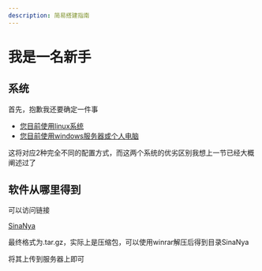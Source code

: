 ```yaml
---
description: 简易搭建指南
---
```


# 我是一名新手

## 系统

首先，抱歉我还要确定一件事

* [您目前使用linux系统](https://sitcnya.gitbook.io/sinanya/wo-shi-yi-ming-xin-shou/wo-shi-yi-ming-xin-shou-wo-shi-yong-linux-fu-wu-qi)
* [您目前使用windows服务器或个人电脑](https://sitcnya.gitbook.io/sinanya/wo-shi-yi-ming-xin-shou/wo-shi-yi-ming-xin-shou-wo-shi-yong-windows-fu-wu-qi-huo-ge-ren-dian-nao)

这将对应2种完全不同的配置方式，而这两个系统的优劣区别我想上一节已经大概阐述过了

## 软件从哪里得到

可以访问链接

[SinaNya](https://github.com/sitanya/SinaNya/releases)

最终格式为.tar.gz，实际上是压缩包，可以使用winrar解压后得到目录SinaNya

将其上传到服务器上即可

